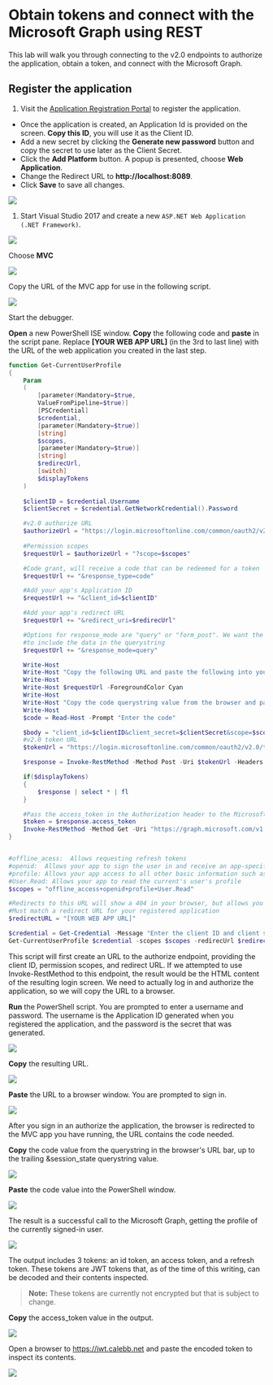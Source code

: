 # Obtain tokens and connect with the Microsoft Graph using REST

This lab will walk you through connecting to the v2.0 endpoints to authorize the application, obtain a token, and connect with the Microsoft Graph.

## Register the application

1. Visit the [Application Registration Portal](https://apps.dev.microsoft.com/) to register the application.

- Once the application is created, an Application Id is provided on the screen. **Copy this ID**, you will use it as the Client ID.
- Add a new secret by clicking the **Generate new password** button and copy the secret to use later as the Client Secret.
- Click the **Add Platform** button. A popup is presented, choose **Web Application**.
- Change the Redirect URL to **http://localhost:8089**.
- Click **Save** to save all changes.

![](../../Images/01.png)

1. Start Visual Studio 2017 and create a new `ASP.NET Web Application (.NET Framework)`.

![](../../Images/01a.png)

Choose **MVC**

![](../../Images/01b.png)

Copy the URL of the MVC app for use in the following script.

![](../../Images/01c.png)

Start the debugger.

**Open** a new PowerShell ISE window. **Copy** the following code and **paste** in the script pane. Replace **[YOUR WEB APP URL]** (in the 3rd to last line) with the URL of the web application you created in the last step.

````powershell
function Get-CurrentUserProfile
{
    Param
    (
        [parameter(Mandatory=$true,
        ValueFromPipeline=$true)]
        [PSCredential]
        $credential,
        [parameter(Mandatory=$true)]
        [string]
        $scopes,
        [parameter(Mandatory=$true)]
        [string]
        $redirecUrl,
        [switch]
        $displayTokens
    )
   
    $clientID = $credential.Username
    $clientSecret = $credential.GetNetworkCredential().Password

    #v2.0 authorize URL
    $authorizeUrl = "https://login.microsoftonline.com/common/oauth2/v2.0/authorize"
    
    #Permission scopes
    $requestUrl = $authorizeUrl + "?scope=$scopes"

    #Code grant, will receive a code that can be redeemed for a token
    $requestUrl += "&response_type=code"

    #Add your app's Application ID
    $requestUrl += "&client_id=$clientID"

    #Add your app's redirect URL
    $requestUrl += "&redirect_uri=$redirecUrl"

    #Options for response_mode are "query" or "form_post". We want the response
    #to include the data in the querystring
    $requestUrl += "&response_mode=query"

    Write-Host
    Write-Host "Copy the following URL and paste the following into your browser:"
    Write-Host
    Write-Host $requestUrl -ForegroundColor Cyan
    Write-Host
    Write-Host "Copy the code querystring value from the browser and paste it below."
    Write-Host
    $code = Read-Host -Prompt "Enter the code"

    $body = "client_id=$clientID&client_secret=$clientSecret&scope=$scopes&grant_type=authorization_code&code=$code&redirect_uri=$redirecUrl"    
    #v2.0 token URL
    $tokenUrl = "https://login.microsoftonline.com/common/oauth2/v2.0/token"

    $response = Invoke-RestMethod -Method Post -Uri $tokenUrl -Headers @{"Content-Type" = "application/x-www-form-urlencoded"} -Body $body

    if($displayTokens)
    {
        $response | select * | fl
    }

    #Pass the access_token in the Authorization header to the Microsoft Graph
    $token = $response.access_token
    Invoke-RestMethod -Method Get -Uri "https://graph.microsoft.com/v1.0/me" -Headers @{"Authorization" = "bearer $token"} 
}


#offline_acess:  Allows requesting refresh tokens
#openid:  Allows your app to sign the user in and receive an app-specific identifier for the user
#profile: Allows your app access to all other basic information such as name, preferred username, object ID, and others
#User.Read: Allows your app to read the current's user's profile
$scopes = "offline_access+openid+profile+User.Read"

#Redirects to this URL will show a 404 in your browser, but allows you to copy the returned code from the URL bar
#Must match a redirect URL for your registered application
$redirectURL = "[YOUR WEB APP URL]"

$credential = Get-Credential -Message "Enter the client ID and client secret"
Get-CurrentUserProfile $credential -scopes $scopes -redirecUrl $redirectURL -displayTokens
````

This script will first create an URL to the authorize endpoint, providing the client ID, permission scopes, and redirect URL. If we attempted to use Invoke-RestMethod to this endpoint, the result would be the HTML content of the resulting login screen. We need to actually log in and authorize the application, so we will copy the URL to a browser.

**Run** the PowerShell script. You are prompted to enter a username and password. The username is the Application ID generated when you registered the application, and the password is the secret that was generated.

![](../../Images/02.png)

**Copy** the resulting URL.

![](../../Images/03.png)

**Paste** the URL to a browser window. You are prompted to sign in.

![](../../Images/04.png)

After you sign in an authorize the application, the browser is redirected to the MVC app you have running, the URL contains the code needed.

**Copy** the code value from the querystring in the browser's URL bar, up to the trailing &session_state querystring value.

![](../../Images/05.png)

**Paste** the code value into the PowerShell window.

![](../../Images/06.png)

The result is a successful call to the Microsoft Graph, getting the profile of the currently signed-in user.

![](../../Images/07.png)

The output includes 3 tokens: an id token, an access token, and a refresh token. These tokens are JWT tokens that, as of the time of this writing, can be decoded and their contents inspected.

> **Note:** These tokens are currently not encrypted but that is subject to change.

**Copy** the access_token value in the output.

![](../../Images/08.png)

Open a browser to https://jwt.calebb.net and paste the encoded token to inspect its contents.

![](../../Images/09.png)